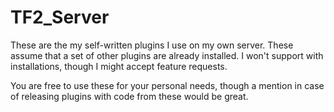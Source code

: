 # TF2_Server

These are the my self-written plugins I use on my own server. These assume that a set of other plugins are already installed. I won't support with installations, though I might accept feature requests.

You are free to use these for your personal needs, though a mention in case of releasing plugins with code from these would be great.
